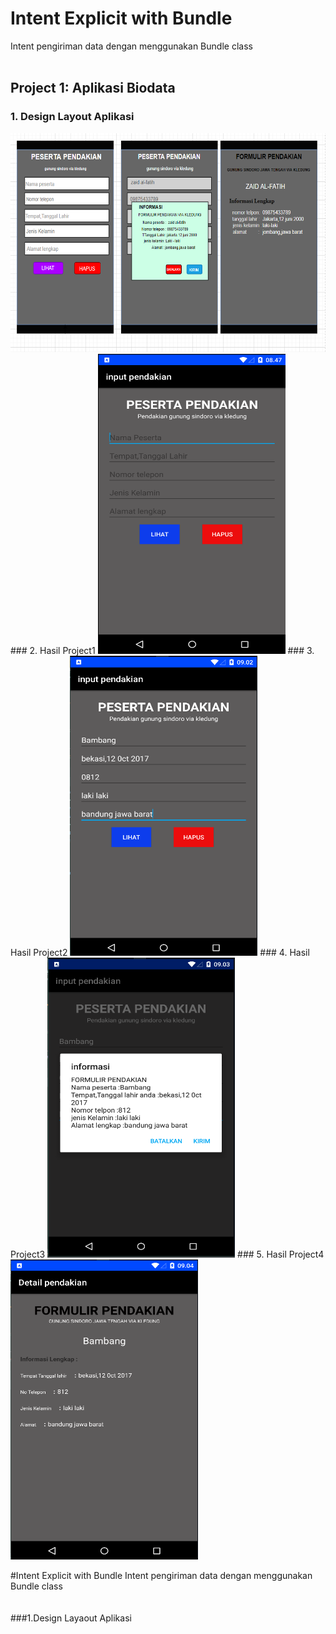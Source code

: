 # Intent Explicit with Bundle
Intent pengiriman data dengan menggunakan Bundle class
<br><br>
## Project 1: Aplikasi Biodata
### 1. Design Layout Aplikasi 
<img src="https://github.com/afifamar22/androidfundamental/blob/master/pendakian/picture/design.png" width="550" height="350"/>
### 2. Hasil Project1
<img src="https://github.com/afifamar22/androidfundamental/blob/master/pendakian/picture/tamp1.png" width="300" height="480"/>
### 3. Hasil Project2 
<img src="https://github.com/afifamar22/androidfundamental/blob/master/pendakian/picture/tamp2.png" width="300" height="480"/>
### 4. Hasil Project3
<img src="https://github.com/afifamar22/androidfundamental/blob/master/pendakian/picture/tamp3.png" width="300" height="480"/>
### 5. Hasil Project4
<img src="https://github.com/afifamar22/androidfundamental/blob/master/pendakian/picture/tamp4.png" width="300" height="480"/>
          
#Intent Explicit with Bundle
Intent pengiriman data dengan menggunakan Bundle class 
<br><br><br>
###1.Design Layaout Aplikasi 
<ing src=""/>
